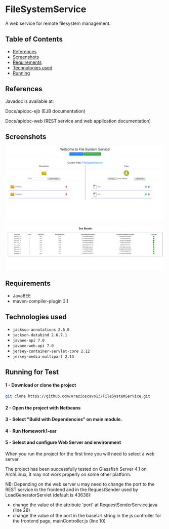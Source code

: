 # FileSystemService
A web service for remote filesystem management.

## Table of Contents

- [References](#references)
- [Screenshots](#screenshots)
- [Requirements](#requirements)
- [Technologies used](#technologies-used)
- [Running](#running-for-test)



## References

Javadoc is available at:

Docs/apidoc-ejb (EJB documentation)

Docs/apidoc-web  (REST service and web application documentation)



## Screenshots
![screenshot](screenshots/1.png)


![screenshot](screenshots/2.png)



## Requirements

- Java8EE
- maven-compiler-plugin 3.1



## Technologies used

- `jackson-annotations 2.6.0`
- `jackson-databind 2.6.7.1`
- `javaee-api 7.0`
- `javaee-web-api 7.0`
- `jersey-container-servlet-core 2.12`
- `jersey-media-multipart 2.13`



## Running for Test

#### 1 - Download or clone the project
```bash
git clone https://github.com/orazioscavo13/FileSystemService.git
```

#### 2 - Open the project with Netbeans
#### 3 - Select "Build with Dependencies" on main module.
#### 4 - Run Homework1-ear


#### 5 - Select and configure Web Server and environment
When you run the project for the first time you will need to select a web server. 

The project has been successfully tested on Glassfish Server 4.1 on ArchLinux, it may not work properly on some other platform.


NB: Depending on the web server u may need to change the port to the REST service in the frontend and in the RequestSender used by LoadGeneratorServlet (default is 43636):

- change the value of the attribute 'port' at RequestSenderService.java (line 28)
- change the value of the port in the baseUrl string in the js controller for the frontend page, mainController.js (line 10)
